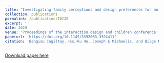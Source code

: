 ```yaml
---
title: "Investigating family perceptions and design preferences for an in-home robot"
collection: publications
permalink: /publication/IDC20
excerpt: ''
date: 2020
venue: 'Proceedings of the interaction design and children conference'
paperurl: 'https://doi.org/10.1145/3392063.3394411'
citation: 'Bengisu Cagiltay, Hui-Ru Ho, Joseph E Michaelis, and Bilge Mutlu. 2020. Investigating family perceptions and design preferences for an in-home robot. In Proceedings of the Interaction Design and Children Conference (IDC '20). Association for Computing Machinery, New York, NY, USA, 229–242. '
---
```


[Download paper here](https://www.researchgate.net/profile/Bengisu-Cagiltay/publication/344073429_Investigating_Family_Perceptions_and_Design_Preferences_for_an_In-Home_Robot/links/5f5104d9a6fdcc9879c609cc/Investigating-Family-Perceptions-and-Design-Preferences-for-an-In-Home-Robot.pdf)
